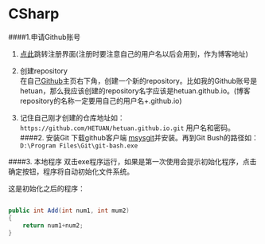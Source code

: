 
# CSharp
####1.申请Github账号
1. [点此](https://github.com/)跳转注册界面(注册时要注意自己的用户名以后会用到，作为博客地址)
2. 创建repository   
在自己[Github](https://github.com)主页右下角，创建一个新的repository。比如我的Github账号是hetuan，那么我应该创建的repository名字应该是hetuan.github.io。(博客repository的名称一定要用自己的用户名+.github.io)    

3. 记住自己刚才创建的仓库地址如： `https://github.com/HETUAN/hetuan.github.io.git` 用户名和密码。
####2.  安装Git
下载github客户端 [msysgit](https://github-windows.s3.amazonaws.com/GitHubSetup.exe)并安装。再到Git Bush的路径如：`D:\Program Files\Git\git-bash.exe`

####3. 本地程序
双击exe程序运行，如果是第一次使用会提示初始化程序，点击确定按钮，程序将自动初始化文件系统。 

这是初始化之后的程序： 
``` cs

public int Add(int num1, int mum2)
{
    return num1+num2;
}

```